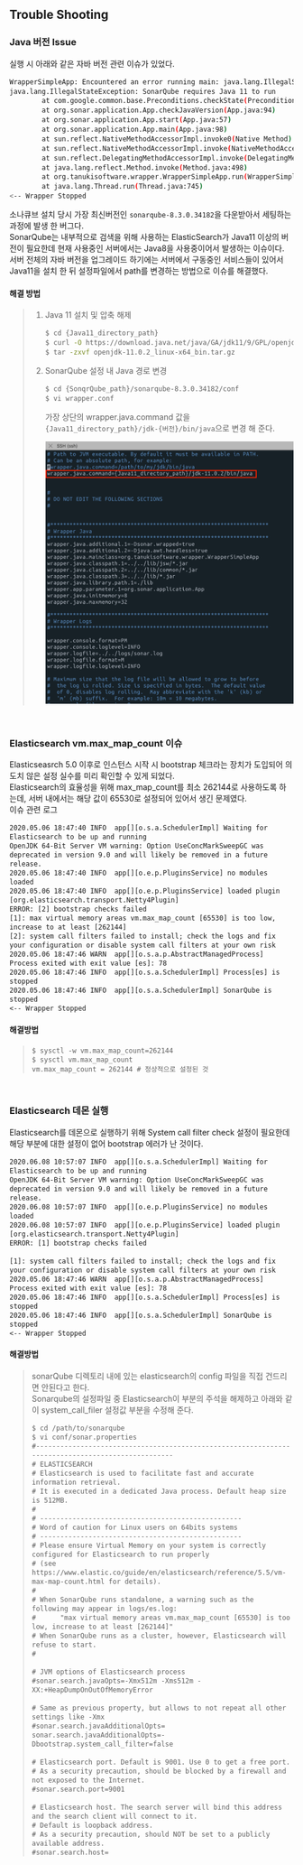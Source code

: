 ## Trouble Shooting

### Java 버전 Issue

실행 시 아래와 같은 자바 버전 관련 이슈가 있었다.

```bash
WrapperSimpleApp: Encountered an error running main: java.lang.IllegalStateException: SonarQube requires Java 11 to run
java.lang.IllegalStateException: SonarQube requires Java 11 to run
        at com.google.common.base.Preconditions.checkState(Preconditions.java:508)
        at org.sonar.application.App.checkJavaVersion(App.java:94)
        at org.sonar.application.App.start(App.java:57)
        at org.sonar.application.App.main(App.java:98)
        at sun.reflect.NativeMethodAccessorImpl.invoke0(Native Method)
        at sun.reflect.NativeMethodAccessorImpl.invoke(NativeMethodAccessorImpl.java:62)
        at sun.reflect.DelegatingMethodAccessorImpl.invoke(DelegatingMethodAccessorImpl.java:43)
        at java.lang.reflect.Method.invoke(Method.java:498)
        at org.tanukisoftware.wrapper.WrapperSimpleApp.run(WrapperSimpleApp.java:240)
        at java.lang.Thread.run(Thread.java:745)
<-- Wrapper Stopped
```

소나큐브 설치 당시 가장 최신버전인 `sonarqube-8.3.0.34182`을 다운받아서 세팅하는 과정에 발생 한 버그다.  
SonarQube는 내부적으로 검색을 위해 사용하는 ElasticSearch가 Java11 이상의 버전이 필요한데 현재 사용중인 서버에서는 Java8을 사용중이어서 발생하는 이슈이다.  
서버 전체의 자바 버전을 업그레이드 하기에는 서버에서 구동중인 서비스들이 있어서 Java11을 설치 한 뒤 설정파일에서 path를 변경하는 방법으로 이슈를 해결했다.

#### 해결 방법

> 1. Java 11 설치 및 압축 해제
>
>    ```bash
>    $ cd {Java11_directory_path}
>    $ curl -O https://download.java.net/java/GA/jdk11/9/GPL/openjdk-11.0.2_linux-x64_bin.tar.gz
>    $ tar -zxvf openjdk-11.0.2_linux-x64_bin.tar.gz
>    ```
>
> 2. SonarQube 설정 내 Java 경로 변경  
>
>    ```bash
>    $ cd {SonqrQube_path}/sonarqube-8.3.0.34182/conf
>    $ vi wrapper.conf
>    ```
>
>    가장 상단의 wrapper.java.command 값을 `{Java11_directory_path}/jdk-{버전}/bin/java`으로 변경 해 준다.
>
>    ![image-20200507121346145](./../images/image-20200507121346145.png)

<br>

### Elasticsearch vm.max_map_count 이슈

Elasticseasrch 5.0 이후로 인스턴스 시작 시 bootstrap 체크라는 장치가 도입되어 의도치 않은 설정 실수를 미리 확인할 수 있게 되었다.  
Elasticsearch의 효율성을 위해 max_map_count를 최소 262144로 사용하도록 하는데, 서버 내에서는 해당 값이 65530로 설정되어 있어서 생긴 문제였다.  
이슈 관련 로그

```shell
2020.05.06 18:47:40 INFO  app[][o.s.a.SchedulerImpl] Waiting for Elasticsearch to be up and running
OpenJDK 64-Bit Server VM warning: Option UseConcMarkSweepGC was deprecated in version 9.0 and will likely be removed in a future release.
2020.05.06 18:47:40 INFO  app[][o.e.p.PluginsService] no modules loaded
2020.05.06 18:47:40 INFO  app[][o.e.p.PluginsService] loaded plugin [org.elasticsearch.transport.Netty4Plugin]
ERROR: [2] bootstrap checks failed
[1]: max virtual memory areas vm.max_map_count [65530] is too low, increase to at least [262144]
[2]: system call filters failed to install; check the logs and fix your configuration or disable system call filters at your own risk
2020.05.06 18:47:46 WARN  app[][o.s.a.p.AbstractManagedProcess] Process exited with exit value [es]: 78
2020.05.06 18:47:46 INFO  app[][o.s.a.SchedulerImpl] Process[es] is stopped
2020.05.06 18:47:46 INFO  app[][o.s.a.SchedulerImpl] SonarQube is stopped
<-- Wrapper Stopped
```

#### 해결방법

> ```shell
> $ sysctl -w vm.max_map_count=262144
> $ sysctl vm.max_map_count
> vm.max_map_count = 262144 # 정상적으로 설정된 것 
> ```

<br>

### Elasticsearch 데몬 실행

Elasticsearch를 데몬으로 실행하기 위해 System call filter check 설정이 필요한데 해당 부분에 대한 설정이 없어  bootstrap 에러가 난 것이다.

```shell
2020.06.08 10:57:07 INFO  app[][o.s.a.SchedulerImpl] Waiting for Elasticsearch to be up and running
OpenJDK 64-Bit Server VM warning: Option UseConcMarkSweepGC was deprecated in version 9.0 and will likely be removed in a future release.
2020.06.08 10:57:07 INFO  app[][o.e.p.PluginsService] no modules loaded
2020.06.08 10:57:07 INFO  app[][o.e.p.PluginsService] loaded plugin [org.elasticsearch.transport.Netty4Plugin]
ERROR: [1] bootstrap checks failed

[1]: system call filters failed to install; check the logs and fix your configuration or disable system call filters at your own risk
2020.05.06 18:47:46 WARN  app[][o.s.a.p.AbstractManagedProcess] Process exited with exit value [es]: 78
2020.05.06 18:47:46 INFO  app[][o.s.a.SchedulerImpl] Process[es] is stopped
2020.05.06 18:47:46 INFO  app[][o.s.a.SchedulerImpl] SonarQube is stopped
<-- Wrapper Stopped
```

#### 해결방법

> sonarQube 디렉토리 내에 있는 elasticsearch의 config 파일을 직접 건드리면 안된다고 한다.  
> Sonarqube의 설정파일 중 Elasticsearch이 부분의 주석을 해제하고 아래와 같이 system_call_filer 설정값 부분을 수정해 준다. 
>
> ```shell
> $ cd /path/to/sonarqube
> $ vi conf/sonar.properties
> #--------------------------------------------------------------------------------------------------
> # ELASTICSEARCH
> # Elasticsearch is used to facilitate fast and accurate information retrieval.
> # It is executed in a dedicated Java process. Default heap size is 512MB.
> #
> # --------------------------------------------------
> # Word of caution for Linux users on 64bits systems
> # --------------------------------------------------
> # Please ensure Virtual Memory on your system is correctly configured for Elasticsearch to run properly
> # (see https://www.elastic.co/guide/en/elasticsearch/reference/5.5/vm-max-map-count.html for details).
> #
> # When SonarQube runs standalone, a warning such as the following may appear in logs/es.log:
> #      "max virtual memory areas vm.max_map_count [65530] is too low, increase to at least [262144]"
> # When SonarQube runs as a cluster, however, Elasticsearch will refuse to start.
> #
> 
> # JVM options of Elasticsearch process
> #sonar.search.javaOpts=-Xmx512m -Xms512m -XX:+HeapDumpOnOutOfMemoryError
> 
> # Same as previous property, but allows to not repeat all other settings like -Xmx
> #sonar.search.javaAdditionalOpts=
> sonar.search.javaAdditionalOpts=-Dbootstrap.system_call_filter=false
> 
> # Elasticsearch port. Default is 9001. Use 0 to get a free port.
> # As a security precaution, should be blocked by a firewall and not exposed to the Internet.
> #sonar.search.port=9001
> 
> # Elasticsearch host. The search server will bind this address and the search client will connect to it.
> # Default is loopback address.
> # As a security precaution, should NOT be set to a publicly available address.
> #sonar.search.host=
> 
> ```



